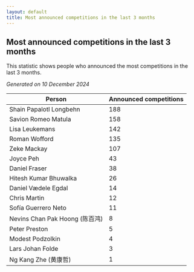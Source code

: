 ```yaml
---
layout: default
title: Most announced competitions in the last 3 months
---
```

## Most announced competitions in the last 3 months
This statistic shows people who announced the most competitions in the last 3 months.

*Generated on 10 December 2024*

| Person | Announced competitions |
| --- | --- |
| Shain Papalotl Longbehn | 188 |
| Savion Romeo Matula | 158 |
| Lisa Leukemans | 142 |
| Roman Wofford | 135 |
| Zeke Mackay | 107 |
| Joyce Peh | 43 |
| Daniel Fraser | 38 |
| Hitesh Kumar Bhuwalka | 26 |
| Daniel Vædele Egdal | 14 |
| Chris Martin | 12 |
| Sofía Guerrero Neto | 11 |
| Nevins Chan Pak Hoong (陈百鸿) | 8 |
| Peter Preston | 5 |
| Modest Podzolkin | 4 |
| Lars Johan Folde | 3 |
| Ng Kang Zhe (黄康哲) | 1 |
